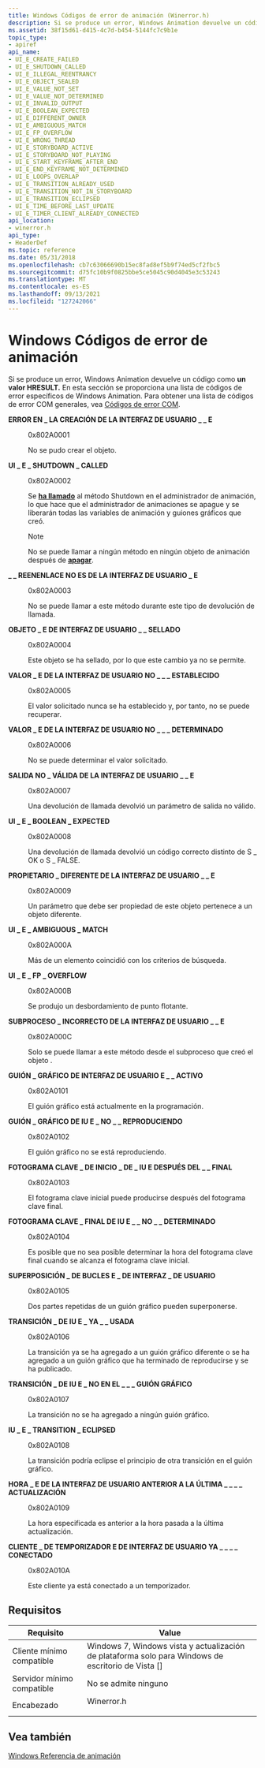 ```yaml
---
title: Windows Códigos de error de animación (Winerror.h)
description: Si se produce un error, Windows Animation devuelve un código como un valor HRESULT. En esta sección se proporciona una lista de códigos de error específicos de Windows Animation. Para obtener una lista de códigos de error COM generales, vea Códigos de error COM.
ms.assetid: 38f15d61-d415-4c7d-b454-5144fc7c9b1e
topic_type:
- apiref
api_name:
- UI_E_CREATE_FAILED
- UI_E_SHUTDOWN_CALLED
- UI_E_ILLEGAL_REENTRANCY
- UI_E_OBJECT_SEALED
- UI_E_VALUE_NOT_SET
- UI_E_VALUE_NOT_DETERMINED
- UI_E_INVALID_OUTPUT
- UI_E_BOOLEAN_EXPECTED
- UI_E_DIFFERENT_OWNER
- UI_E_AMBIGUOUS_MATCH
- UI_E_FP_OVERFLOW
- UI_E_WRONG_THREAD
- UI_E_STORYBOARD_ACTIVE
- UI_E_STORYBOARD_NOT_PLAYING
- UI_E_START_KEYFRAME_AFTER_END
- UI_E_END_KEYFRAME_NOT_DETERMINED
- UI_E_LOOPS_OVERLAP
- UI_E_TRANSITION_ALREADY_USED
- UI_E_TRANSITION_NOT_IN_STORYBOARD
- UI_E_TRANSITION_ECLIPSED
- UI_E_TIME_BEFORE_LAST_UPDATE
- UI_E_TIMER_CLIENT_ALREADY_CONNECTED
api_location:
- winerror.h
api_type:
- HeaderDef
ms.topic: reference
ms.date: 05/31/2018
ms.openlocfilehash: cb7c63066690b15ec8fad8ef5b9f74ed5cf2fbc5
ms.sourcegitcommit: d75fc10b9f0825bbe5ce5045c90d4045e3c53243
ms.translationtype: MT
ms.contentlocale: es-ES
ms.lasthandoff: 09/13/2021
ms.locfileid: "127242066"
---
```

# <a name="windows-animation-error-codes"></a>Windows Códigos de error de animación

Si se produce un error, Windows Animation devuelve un código como **un valor HRESULT.** En esta sección se proporciona una lista de códigos de error específicos de Windows Animation. Para obtener una lista de códigos de error COM generales, vea [Códigos de error COM](/windows/desktop/com/com-error-codes).

<dl> <dt>

<span id="UI_E_CREATE_FAILED"></span><span id="ui_e_create_failed"></span>**ERROR EN \_ LA CREACIÓN DE LA INTERFAZ DE USUARIO \_ \_ E**
</dt> <dd> <dl> <dt>

0x802A0001
</dt> <dt>



No se pudo crear el objeto.


</dt> </dl> </dd> <dt>

<span id="UI_E_SHUTDOWN_CALLED"></span><span id="ui_e_shutdown_called"></span>**UI \_ E \_ SHUTDOWN \_ CALLED**
</dt> <dd> <dl> <dt>

0x802A0002
</dt> <dt>



Se [**ha llamado**](/windows/desktop/api/UIAnimation/nf-uianimation-iuianimationmanager-shutdown) al método Shutdown en el administrador de animación, lo que hace que el administrador de animaciones se apague y se liberarán todas las variables de animación y guiones gráficos que creó.

> [!Note]  
> No se puede llamar a ningún método en ningún objeto de animación después de [**apagar**](/windows/desktop/api/UIAnimation/nf-uianimation-iuianimationmanager-shutdown).

 


</dt> </dl> </dd> <dt>

<span id="UI_E_ILLEGAL_REENTRANCY"></span><span id="ui_e_illegal_reentrancy"></span>**\_ \_ REENENLACE NO ES DE LA INTERFAZ DE USUARIO \_ E**
</dt> <dd> <dl> <dt>

0x802A0003
</dt> <dt>



No se puede llamar a este método durante este tipo de devolución de llamada.


</dt> </dl> </dd> <dt>

<span id="UI_E_OBJECT_SEALED"></span><span id="ui_e_object_sealed"></span>**OBJETO \_ E DE INTERFAZ DE USUARIO \_ \_ SELLADO**
</dt> <dd> <dl> <dt>

0x802A0004
</dt> <dt>



Este objeto se ha sellado, por lo que este cambio ya no se permite.


</dt> </dl> </dd> <dt>

<span id="UI_E_VALUE_NOT_SET"></span><span id="ui_e_value_not_set"></span>**VALOR \_ E DE LA INTERFAZ DE USUARIO NO \_ \_ \_ ESTABLECIDO**
</dt> <dd> <dl> <dt>

0x802A0005
</dt> <dt>



El valor solicitado nunca se ha establecido y, por tanto, no se puede recuperar.


</dt> </dl> </dd> <dt>

<span id="UI_E_VALUE_NOT_DETERMINED"></span><span id="ui_e_value_not_determined"></span>**VALOR \_ E DE LA INTERFAZ DE USUARIO NO \_ \_ \_ DETERMINADO**
</dt> <dd> <dl> <dt>

0x802A0006
</dt> <dt>



No se puede determinar el valor solicitado.


</dt> </dl> </dd> <dt>

<span id="UI_E_INVALID_OUTPUT"></span><span id="ui_e_invalid_output"></span>**SALIDA NO \_ VÁLIDA DE LA INTERFAZ DE USUARIO \_ \_ E**
</dt> <dd> <dl> <dt>

0x802A0007
</dt> <dt>



Una devolución de llamada devolvió un parámetro de salida no válido.


</dt> </dl> </dd> <dt>

<span id="UI_E_BOOLEAN_EXPECTED"></span><span id="ui_e_boolean_expected"></span>**UI \_ E \_ BOOLEAN \_ EXPECTED**
</dt> <dd> <dl> <dt>

0x802A0008
</dt> <dt>



Una devolución de llamada devolvió un código correcto distinto de S \_ OK o S \_ FALSE.


</dt> </dl> </dd> <dt>

<span id="UI_E_DIFFERENT_OWNER"></span><span id="ui_e_different_owner"></span>**PROPIETARIO \_ DIFERENTE DE LA INTERFAZ DE USUARIO \_ \_ E**
</dt> <dd> <dl> <dt>

0x802A0009
</dt> <dt>



Un parámetro que debe ser propiedad de este objeto pertenece a un objeto diferente.


</dt> </dl> </dd> <dt>

<span id="UI_E_AMBIGUOUS_MATCH"></span><span id="ui_e_ambiguous_match"></span>**UI \_ E \_ AMBIGUOUS \_ MATCH**
</dt> <dd> <dl> <dt>

0x802A000A
</dt> <dt>



Más de un elemento coincidió con los criterios de búsqueda.


</dt> </dl> </dd> <dt>

<span id="UI_E_FP_OVERFLOW"></span><span id="ui_e_fp_overflow"></span>**UI \_ E \_ FP \_ OVERFLOW**
</dt> <dd> <dl> <dt>

0x802A000B
</dt> <dt>



Se produjo un desbordamiento de punto flotante.


</dt> </dl> </dd> <dt>

<span id="UI_E_WRONG_THREAD"></span><span id="ui_e_wrong_thread"></span>**SUBPROCESO \_ INCORRECTO DE LA INTERFAZ DE USUARIO \_ \_ E**
</dt> <dd> <dl> <dt>

0x802A000C
</dt> <dt>



Solo se puede llamar a este método desde el subproceso que creó el objeto .


</dt> </dl> </dd> <dt>

<span id="UI_E_STORYBOARD_ACTIVE"></span><span id="ui_e_storyboard_active"></span>**GUIÓN \_ GRÁFICO DE INTERFAZ DE USUARIO E \_ \_ ACTIVO**
</dt> <dd> <dl> <dt>

0x802A0101
</dt> <dt>



El guión gráfico está actualmente en la programación.


</dt> </dl> </dd> <dt>

<span id="UI_E_STORYBOARD_NOT_PLAYING"></span><span id="ui_e_storyboard_not_playing"></span>**GUIÓN \_ GRÁFICO DE IU E \_ NO \_ \_ REPRODUCIENDO**
</dt> <dd> <dl> <dt>

0x802A0102
</dt> <dt>



El guión gráfico no se está reproduciendo.


</dt> </dl> </dd> <dt>

<span id="UI_E_START_KEYFRAME_AFTER_END"></span><span id="ui_e_start_keyframe_after_end"></span>**FOTOGRAMA CLAVE \_ DE INICIO \_ DE \_ IU E DESPUÉS DEL \_ \_ FINAL**
</dt> <dd> <dl> <dt>

0x802A0103
</dt> <dt>



El fotograma clave inicial puede producirse después del fotograma clave final.


</dt> </dl> </dd> <dt>

<span id="UI_E_END_KEYFRAME_NOT_DETERMINED"></span><span id="ui_e_end_keyframe_not_determined"></span>**FOTOGRAMA CLAVE \_ FINAL DE IU E \_ \_ NO \_ \_ DETERMINADO**
</dt> <dd> <dl> <dt>

0x802A0104
</dt> <dt>



Es posible que no sea posible determinar la hora del fotograma clave final cuando se alcanza el fotograma clave inicial.


</dt> </dl> </dd> <dt>

<span id="UI_E_LOOPS_OVERLAP"></span><span id="ui_e_loops_overlap"></span>**SUPERPOSICIÓN \_ DE BUCLES E \_ DE INTERFAZ \_ DE USUARIO**
</dt> <dd> <dl> <dt>

0x802A0105
</dt> <dt>



Dos partes repetidas de un guión gráfico pueden superponerse.


</dt> </dl> </dd> <dt>

<span id="UI_E_TRANSITION_ALREADY_USED"></span><span id="ui_e_transition_already_used"></span>**TRANSICIÓN \_ DE IU E \_ YA \_ \_ USADA**
</dt> <dd> <dl> <dt>

0x802A0106
</dt> <dt>



La transición ya se ha agregado a un guión gráfico diferente o se ha agregado a un guión gráfico que ha terminado de reproducirse y se ha publicado.


</dt> </dl> </dd> <dt>

<span id="UI_E_TRANSITION_NOT_IN_STORYBOARD"></span><span id="ui_e_transition_not_in_storyboard"></span>**TRANSICIÓN \_ DE IU E \_ NO EN EL \_ \_ \_ GUIÓN GRÁFICO**
</dt> <dd> <dl> <dt>

0x802A0107
</dt> <dt>



La transición no se ha agregado a ningún guión gráfico.


</dt> </dl> </dd> <dt>

<span id="UI_E_TRANSITION_ECLIPSED"></span><span id="ui_e_transition_eclipsed"></span>**IU \_ E \_ TRANSITION \_ ECLIPSED**
</dt> <dd> <dl> <dt>

0x802A0108
</dt> <dt>



La transición podría eclipse el principio de otra transición en el guión gráfico.


</dt> </dl> </dd> <dt>

<span id="UI_E_TIME_BEFORE_LAST_UPDATE"></span><span id="ui_e_time_before_last_update"></span>**HORA \_ E DE LA INTERFAZ DE USUARIO ANTERIOR A LA ÚLTIMA \_ \_ \_ \_ ACTUALIZACIÓN**
</dt> <dd> <dl> <dt>

0x802A0109
</dt> <dt>



La hora especificada es anterior a la hora pasada a la última actualización.


</dt> </dl> </dd> <dt>

<span id="UI_E_TIMER_CLIENT_ALREADY_CONNECTED"></span><span id="ui_e_timer_client_already_connected"></span>**CLIENTE \_ DE TEMPORIZADOR E DE INTERFAZ DE USUARIO YA \_ \_ \_ \_ CONECTADO**
</dt> <dd> <dl> <dt>

0x802A010A
</dt> <dt>



Este cliente ya está conectado a un temporizador.


</dt> </dl> </dd> </dl>

## <a name="requirements"></a>Requisitos



| Requisito | Value |
|-------------------------------------|-------------------------------------------------------------------------------------------------|
| Cliente mínimo compatible<br/> | Windows 7, Windows vista y actualización de plataforma solo para Windows de escritorio de Vista \[\]<br/> |
| Servidor mínimo compatible<br/> | No se admite ninguno<br/>                                                                       |
| Encabezado<br/>                   | <dl> <dt>Winerror.h</dt> </dl>           |



## <a name="see-also"></a>Vea también

<dl> <dt>

[Windows Referencia de animación](windows-animation-reference.md)
</dt> </dl>

 

